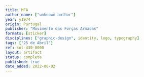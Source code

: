 ```yaml
---
title: MFA
author_name: ["unknown author"]
year: y1974
origin: Portugal
publisher: "Movimento das Forças Armadas"
formats: [sticker]
disciplines: ["graphic-design", identity, logo, typography]
tags: ["25 de Abril"]
ref: sol-430-0000
layout: artifact
status: complete
published: true
date_added: 2022-06-02
---
```

